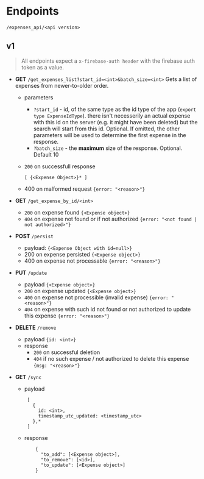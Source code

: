 # Endpoints
`/expenses_api/<api version>`
## v1
> All endpoints expect a `x-firebase-auth header` with the firebase auth token as a value.

* **GET** `/get_expenses_list?start_id=<int>&batch_size=<int>`
  Gets a list of expenses from newer-to-older order.
  *  parameters
     * `?start_id` - id, of the same type as the id type of the app (`export type ExpenseIdType`). there isn't necesserily an actual expense with this id on the server (e.g. it might have been deleted) but the search will start from this id. Optional. If omitted, the other parameters will be used to determine the first expense in the response.
     * `?batch_size` - the __maximum__ size of the response. Optional. Default 10

  * `200` on successfull response
    ```
    [ {<Expense Object>}* ]
    ```
  * 400 on malformed request
    ```{error: "<reason>"}```

* __GET__ `/get_expense_by_id/<int>`
  * `200` on expense found
  ```{<Expense object>}```
  * `404` on expense not found or if not authorized
  ```{error: "<not found | not authorized>"}```
* __POST__ `/persist`
  * payload: `{<Expense Object with id=null>}`
  * 200 on expense persisted
  `{<Expense object>}`
  * 400 on expense not processable
  `{error: "<reason>"}`
* __PUT__ `/update`
  * payload `{<Expense object>}`
  * `200` on expense updated
    `{<Expense object>}`
  * `400` on expense not processible (invalid expense)
  `{error: "<reason>"}`
  * `404` on expense with such id not found or not authorized to update this expense
  `{error: "<reason>"}`
* __DELETE__ `/remove`
  * payload `{id: <int>}`
  * response
    * `200` on successful deletion
    * `404` if no such expense / not authorized to delete this expense
  `{msg: "<reason>"}`
* __GET__ `/sync`
    * payload
      ```
       [
         {
           id: <int>,
           timestamp_utc_updated: <timestamp_utc>
         },*
       ]
       ```
    * response
        ```
            {
              "to_add": [<Expense object>],
              "to_remove": [<id>],
              "to_update": [<Expense object>]
            }
        ```